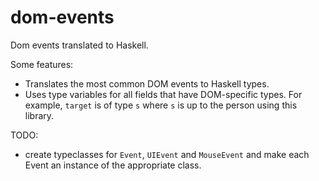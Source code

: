 # dom-events

Dom events translated to Haskell.

Some features:
- Translates the most common DOM events to Haskell types.
- Uses type variables for all fields that have DOM-specific types. For example, `target` is of type `s` where `s` is up to the person using this library.

TODO:
- create typeclasses for `Event`, `UIEvent` and `MouseEvent` and make each Event an instance of the appropriate class.
